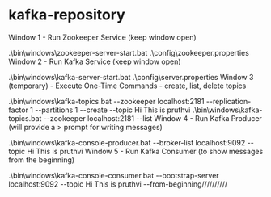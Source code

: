# kafka-repository

Window 1 - Run Zookeeper Service  (keep window open)

.\bin\windows\zookeeper-server-start.bat .\config\zookeeper.properties
Window 2 - Run Kafka Service (keep window open)

.\bin\windows\kafka-server-start.bat .\config\server.properties
Window 3 (temporary) - Execute One-Time Commands - create, list, delete topics 

.\bin\windows\kafka-topics.bat --zookeeper localhost:2181 --replication-factor 1 --partitions 1 --create --topic Hi This is pruthvi
.\bin\windows\kafka-topics.bat --zookeeper localhost:2181 --list
Window 4 - Run Kafka Producer (will provide a > prompt for writing messages)

.\bin\windows\kafka-console-producer.bat --broker-list localhost:9092 --topic Hi This is pruthvi
Window 5 - Run Kafka Consumer (to show messages from the beginning)

.\bin\windows\kafka-console-consumer.bat --bootstrap-server localhost:9092 --topic Hi This is pruthvi --from-beginning//////////

